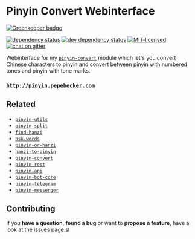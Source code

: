 # Pinyin Convert Webinterface

[![Greenkeeper badge](https://badges.greenkeeper.io/pepebecker/pinyin.svg)](https://greenkeeper.io/)

[![dependency status](https://img.shields.io/david/pepebecker/pinyin.svg)](https://david-dm.org/pepebecker/pinyin)
[![dev dependency status](https://img.shields.io/david/dev/pepebecker/pinyin.svg)](https://david-dm.org/pepebecker/pinyin#info=devDependencies)
[![MIT-licensed](https://img.shields.io/github/license/pepebecker/pinyin.svg)](https://opensource.org/licenses/MIT)
[![chat on gitter](https://badges.gitter.im/pepebecker.svg)](https://gitter.im/pepebecker)

Webinterface for my [`pinyin-convert`](https://github.com/pepebecker/pinyin-convert) module which let's you convert Chinese characters to pinyin and convert between pinyin with numbered tones and pinyin with tone marks.

### [`http://pinyin.pepebecker.com`](http://pinyin.pepebecker.com)

## Related

- [`pinyin-utils`](https://github.com/pepebecker/pinyin-utils)
- [`pinyin-split`](https://github.com/pepebecker/pinyin-split)
- [`find-hanzi`](https://github.com/pepebecker/find-hanzi)
- [`hsk-words`](https://github.com/pepebecker/hsk-words)
- [`pinyin-or-hanzi`](https://github.com/pepebecker/pinyin-or-hanzi)
- [`hanzi-to-pinyin`](https://github.com/pepebecker/hanzi-to-pinyin)
- [`pinyin-convert`](https://github.com/pepebecker/pinyin-convert)
- [`pinyin-rest`](https://github.com/pepebecker/pinyin-rest)
- [`pinyin-api`](https://github.com/pepebecker/pinyin-api)
- [`pinyin-bot-core`](https://github.com/pepebecker/pinyin-bot-core)
- [`pinyin-telegram`](https://github.com/pepebecker/pinyin-telegram)
- [`pinyin-messenger`](https://github.com/pepebecker/pinyin-messenger)

## Contributing

If you **have a question**, **found a bug** or want to **propose a feature**, have a look at [the issues page](https://github.com/pepebecker/pinyin/issues).sl